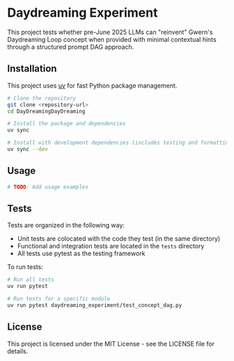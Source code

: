 # Daydreaming Experiment

This project tests whether pre-June 2025 LLMs can "reinvent" Gwern's Daydreaming Loop concept when provided with minimal contextual hints through a structured prompt DAG approach.

## Installation

This project uses [uv](https://docs.astral.sh/uv/) for fast Python package management.

```bash
# Clone the repository
git clone <repository-url>
cd DayDreamingDayDreaming

# Install the package and dependencies
uv sync

# Install with development dependencies (includes testing and formatting tools)
uv sync --dev
```

## Usage

```python
# TODO: Add usage examples
```

## Tests

Tests are organized in the following way:
- Unit tests are colocated with the code they test (in the same directory)
- Functional and integration tests are located in the `tests` directory
- All tests use pytest as the testing framework

To run tests:
```bash
# Run all tests
uv run pytest

# Run tests for a specific module
uv run pytest daydreaming_experiment/test_concept_dag.py
```

## License

This project is licensed under the MIT License - see the LICENSE file for details.
